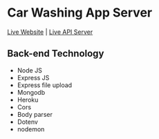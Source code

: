 # Car Washing App Server

[Live Website](https://hero-fullstack.web.app/) | [Live API Server](https://young-sierra-54115.herokuapp.com)

## Back-end Technology

- Node JS
- Express JS
- Express file upload
- Mongodb
- Heroku
- Cors
- Body parser
- Dotenv
- nodemon
